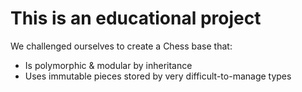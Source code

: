 # This is an educational project
We challenged ourselves to create a Chess base that:
- Is polymorphic & modular by inheritance
- Uses immutable pieces stored by very difficult-to-manage types
